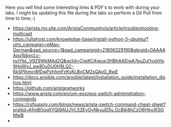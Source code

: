 Here you will find some interesting links & PDF's to work with during your labs. I might be updating this file during the labs so perform a Git Pull from time to time;-)


- https://arista.my.site.com/AristaCommunity/s/article/troubleshooting-multicast
- https://ultahost.com/knowledge-base/install-python-3-ubuntu/?utm_campaign=pMax-German&gad_source=1&gad_campaignid=21806329190&gbraid=0AAAAApu1bbvcLc-pvlYbL_V9Z9WkMAd2Q&gclid=CjwKCAjwup3HBhAAEiwA7euZut1vxkHs9HqWvJ_pw80uDU0H9LQ2-6kSPIhmcj8fDwPzhhmFzKsKLBoCM2sQAvD_BwE
- https://docs.ansible.com/ansible/latest/installation_guide/installation_distros.html
- https://github.com/aristanetworks
- https://www.arista.com/en/um-eos/eos-switch-administration-commands
- https://rsfsupply.com/blogs/news/arista-switch-command-cheat-sheet?srsltid=AfmBOoqltYQt9AUJ1rLS2EyGyNkyuEl5v_GcBjk8hCzO6HlncR3i0MwB
- 
